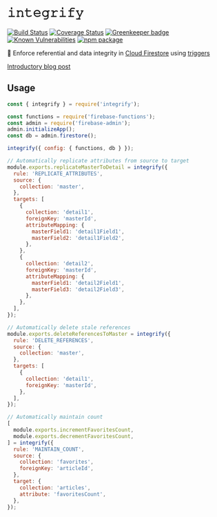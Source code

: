 # 𝚒𝚗𝚝𝚎𝚐𝚛𝚒𝚏𝚢

[![Build Status](https://travis-ci.com/anishkny/integrify.svg?branch=master)](https://travis-ci.com/anishkny/integrify)
[![Coverage Status](https://coveralls.io/repos/github/anishkny/integrify/badge.svg?branch=master)](https://coveralls.io/github/anishkny/integrify?branch=master)
[![Greenkeeper badge](https://badges.greenkeeper.io/anishkny/integrify.svg)](https://greenkeeper.io/)
[![Known Vulnerabilities](https://snyk.io/test/github/anishkny/integrify/badge.svg?targetFile=package.json)](https://snyk.io/test/github/anishkny/integrify?targetFile=package.json)
[![npm package](https://img.shields.io/npm/v/integrify.svg)](https://www.npmjs.com/package/integrify)

🤝 Enforce referential and data integrity in [Cloud Firestore](https://firebase.google.com/docs/firestore/) using [triggers](https://firebase.google.com/docs/functions/firestore-events)

[Introductory blog post](https://dev.to/anishkny/---firestore-referential-integrity-via-triggers-kpb)

## Usage

```js
const { integrify } = require('integrify');

const functions = require('firebase-functions');
const admin = require('firebase-admin');
admin.initializeApp();
const db = admin.firestore();

integrify({ config: { functions, db } });

// Automatically replicate attributes from source to target
module.exports.replicateMasterToDetail = integrify({
  rule: 'REPLICATE_ATTRIBUTES',
  source: {
    collection: 'master',
  },
  targets: [
    {
      collection: 'detail1',
      foreignKey: 'masterId',
      attributeMapping: {
        masterField1: 'detail1Field1',
        masterField2: 'detail1Field2',
      },
    },
    {
      collection: 'detail2',
      foreignKey: 'masterId',
      attributeMapping: {
        masterField1: 'detail2Field1',
        masterField3: 'detail2Field3',
      },
    },
  ],
});

// Automatically delete stale references
module.exports.deleteReferencesToMaster = integrify({
  rule: 'DELETE_REFERENCES',
  source: {
    collection: 'master',
  },
  targets: [
    {
      collection: 'detail1',
      foreignKey: 'masterId',
    },
  ],
});

// Automatically maintain count
[
  module.exports.incrementFavoritesCount,
  module.exports.decrementFavoritesCount,
] = integrify({
  rule: 'MAINTAIN_COUNT',
  source: {
    collection: 'favorites',
    foreignKey: 'articleId',
  },
  target: {
    collection: 'articles',
    attribute: 'favoritesCount',
  },
});
```
